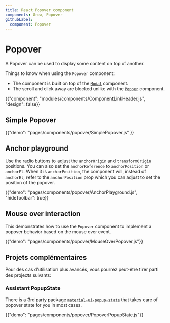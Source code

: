 ```yaml
---
title: React Popover component
components: Grow, Popover
githubLabel:
  component: Popover
---
```


# Popover

<p class="description">A Popover can be used to display some content on top of another.</p>

Things to know when using the `Popover` component:

- The component is built on top of the [`Modal`](/components/modal/) component.
- The scroll and click away are blocked unlike with the [`Popper`](/components/popper/) component.

{{"component": "modules/components/ComponentLinkHeader.js", "design": false}}

## Simple Popover

{{"demo": "pages/components/popover/SimplePopover.js" }}

## Anchor playground

Use the radio buttons to adjust the `anchorOrigin` and `transformOrigin` positions. You can also set the `anchorReference` to `anchorPosition` or `anchorEl`. When it is `anchorPosition`, the component will, instead of `anchorEl`, refer to the `anchorPosition` prop which you can adjust to set the position of the popover.

{{"demo": "pages/components/popover/AnchorPlayground.js", "hideToolbar": true}}

## Mouse over interaction

This demonstrates how to use the `Popover` component to implement a popover behavior based on the mouse over event.

{{"demo": "pages/components/popover/MouseOverPopover.js"}}

## Projets complémentaires

Pour des cas d'utilisation plus avancés, vous pourrez peut-être tirer parti des projects suivants:

### Assistant PopupState

There is a 3rd party package [`material-ui-popup-state`](https://github.com/jcoreio/material-ui-popup-state) that takes care of popover state for you in most cases.

{{"demo": "pages/components/popover/PopoverPopupState.js"}}
